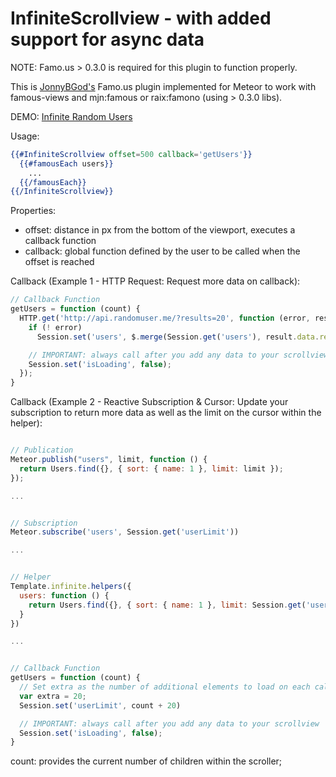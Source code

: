 # InfiniteScrollview - with added support for async data

NOTE: Famo.us > 0.3.0 is required for this plugin to function properly. 

This is [JonnyBGod's](https://github.com/JonnyBGod/famous-infinitescroll) Famo.us plugin implemented for Meteor to work with famous-views and mjn:famous or raix:famono (using > 0.3.0 libs).


DEMO: [Infinite Random Users](http://infinitescroll.meteor.com)



Usage:

```handlebars
{{#InfiniteScrollview offset=500 callback='getUsers'}}
  {{#famousEach users}}
    ...
  {{/famousEach}}
{{/InfiniteScrollview}}
```

Properties:
  * offset: distance in px from the bottom of the viewport, executes a callback function
  * callback: global function defined by the user to be called when the offset is reached


Callback (Example 1 - HTTP Request: Request more data on callback):

```js
// Callback Function
getUsers = function (count) {
  HTTP.get('http://api.randomuser.me/?results=20', function (error, result) {
    if (! error)
      Session.set('users', $.merge(Session.get('users'), result.data.results));

    // IMPORTANT: always call after you add any data to your scrollview (takes care of the async aspect)
    Session.set('isLoading', false);
  });
}
```


Callback (Example 2 - Reactive Subscription & Cursor: Update your subscription to return more data as well as the limit on the cursor within the helper):

```js

// Publication
Meteor.publish("users", limit, function () {
  return Users.find({}, { sort: { name: 1 }, limit: limit });
});

...


// Subscription
Meteor.subscribe('users', Session.get('userLimit'))

...


// Helper
Template.infinite.helpers({
  users: function () {
    return Users.find({}, { sort: { name: 1 }, limit: Session.get('userLimit') });
  }
})

...


// Callback Function
getUsers = function (count) {
  // Set extra as the number of additional elements to load on each callback;
  var extra = 20;
  Session.set('userLimit', count + 20)

  // IMPORTANT: always call after you add any data to your scrollview
  Session.set('isLoading', false);
}
```

count: provides the current number of children within the scroller;
